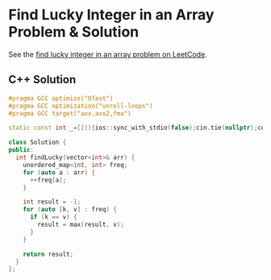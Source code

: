 # Find Lucky Integer in an Array Problem & Solution

See the [find lucky integer in an array problem on LeetCode](https://leetcode.com/problems/find-lucky-integer-in-an-array).

## C++ Solution

```cpp
#pragma GCC optimize("Ofast")
#pragma GCC optimization("unroll-loops")
#pragma GCC target("avx,avx2,fma")

static const int _=[](){ios::sync_with_stdio(false);cin.tie(nullptr);cout.tie(nullptr);return 0;}();

class Solution {
public:
  int findLucky(vector<int>& arr) {
    unordered_map<int, int> freq;
    for (auto a : arr) {
      ++freq[a];
    }

    int result = -1;
    for (auto [k, v] : freq) {
      if (k == v) {
        result = max(result, v);
      }
    }

    return result;
  }
};
```
